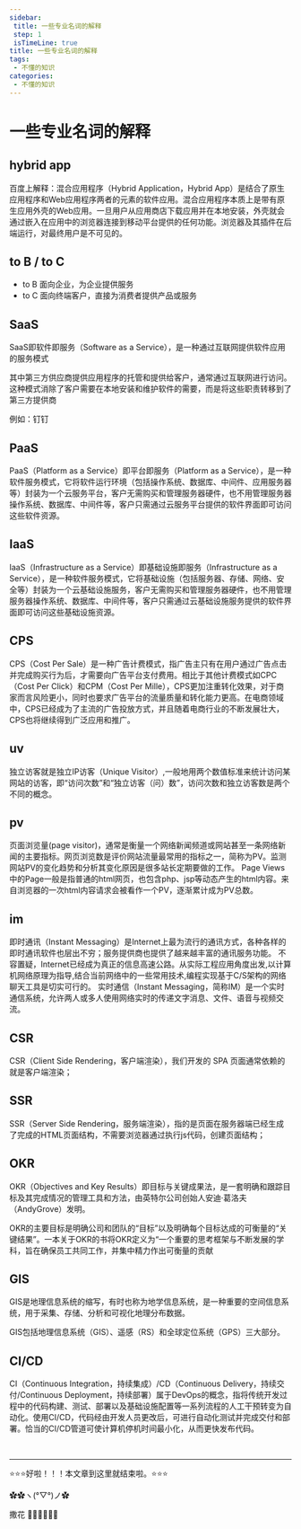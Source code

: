 ```yaml
---
sidebar:
 title: 一些专业名词的解释
 step: 1
 isTimeLine: true
title: 一些专业名词的解释
tags:
 - 不懂的知识
categories:
 - 不懂的知识
---
```



# 一些专业名词的解释

## hybrid app
百度上解释：混合应用程序（Hybrid Application，Hybrid App）是结合了原生应用程序和Web应用程序两者的元素的软件应用。混合应用程序本质上是带有原生应用外壳的Web应用。一旦用户从应用商店下载应用并在本地安装，外壳就会通过嵌入在应用中的浏览器连接到移动平台提供的任何功能。浏览器及其插件在后端运行，对最终用户是不可见的。

## to B / to C
-  to B 面向企业，为企业提供服务
-  to C 面向终端客户，直接为消费者提供产品或服务
  
## SaaS
SaaS即软件即服务（Software as a Service），是一种通过互联网提供软件应用的服务模式

其中第三方供应商提供应用程序的托管和提供给客户，通常通过互联网进行访问。这种模式消除了客户需要在本地安装和维护软件的需要，而是将这些职责转移到了第三方提供商

例如：钉钉

## PaaS
PaaS（Platform as a Service）即平台即服务（Platform as a Service），是一种软件服务模式，它将软件运行环境（包括操作系统、数据库、中间件、应用服务器等）封装为一个云服务平台，客户无需购买和管理服务器硬件，也不用管理服务器操作系统、数据库、中间件等，客户只需通过云服务平台提供的软件界面即可访问这些软件资源。


## IaaS
IaaS（Infrastructure as a Service）即基础设施即服务（Infrastructure as a Service），是一种软件服务模式，它将基础设施（包括服务器、存储、网络、安全等）封装为一个云基础设施服务，客户无需购买和管理服务器硬件，也不用管理服务器操作系统、数据库、中间件等，客户只需通过云基础设施服务提供的软件界面即可访问这些基础设施资源。

## CPS
CPS（Cost Per Sale）是一种广告计费模式，指广告主只有在用户通过广告点击并完成购买行为后，才需要向广告平台支付费用。相比于其他计费模式如CPC（Cost Per Click）和CPM（Cost Per Mille），CPS更加注重转化效果，对于商家而言风险更小，同时也要求广告平台的流量质量和转化能力更高。在电商领域中，CPS已经成为了主流的广告投放方式，并且随着电商行业的不断发展壮大，CPS也将继续得到广泛应用和推广。

## uv
独立访客就是独立IP访客（Unique Visitor）,一般地用两个数值标准来统计访问某网站的访客，即“访问次数”和“独立访客（问）数”，访问次数和独立访客数是两个不同的概念。

## pv
页面浏览量(page visitor)，通常是衡量一个网络新闻频道或网站甚至一条网络新闻的主要指标。网页浏览数是评价网站流量最常用的指标之一，简称为PV。监测网站PV的变化趋势和分析其变化原因是很多站长定期要做的工作。
Page Views中的Page一般是指普通的html网页，也包含php、jsp等动态产生的html内容。来自浏览器的一次html内容请求会被看作一个PV，逐渐累计成为PV总数。

## im
即时通讯（Instant Messaging）是Internet上最为流行的通讯方式，各种各样的即时通讯软件也层出不穷；服务提供商也提供了越来越丰富的通讯服务功能。 不容置疑，Internet已经成为真正的信息高速公路。从实际工程应用角度出发,以计算机网络原理为指导,结合当前网络中的一些常用技术,编程实现基于C/S架构的网络聊天工具是切实可行的。
实时通信（Instant Messaging，简称IM）是一个实时通信系统，允许两人或多人使用网络实时的传递文字消息、文件、语音与视频交流。

## CSR
CSR（Client Side Rendering，客户端渲染），我们开发的 SPA 页面通常依赖的就是客户端渲染；

## SSR
SSR（Server Side Rendering，服务端渲染），指的是页面在服务器端已经生成了完成的HTML页面结构，不需要浏览器通过执行js代码，创建页面结构；

## OKR
OKR（Objectives and Key Results）即目标与关键成果法，是一套明确和跟踪目标及其完成情况的管理工具和方法，由英特尔公司创始人安迪·葛洛夫（AndyGrove）发明。

OKR的主要目标是明确公司和团队的“目标”以及明确每个目标达成的可衡量的“关键结果”。一本关于OKR的书将OKR定义为“一个重要的思考框架与不断发展的学科，旨在确保员工共同工作，并集中精力作出可衡量的贡献


## GIS
GIS是地理信息系统的缩写，有时也称为地学信息系统，是一种重要的空间信息系统，用于采集、存储、分析和可视化地理分布数据。

GIS包括地理信息系统（GIS）、遥感（RS）和全球定位系统（GPS）三大部分。

## CI/CD
CI（Continuous Integration，持续集成）/CD（Continuous Delivery，持续交付/Continuous Deployment，持续部署）属于DevOps的概念，指将传统开发过程中的代码构建、测试、部署以及基础设施配置等一系列流程的人工干预转变为自动化。使用CI/CD，代码经由开发人员更改后，可进行自动化测试并完成交付和部署。恰当的CI/CD管道可使计算机停机时间最小化，从而更快发布代码。



<br/>
<hr />

⭐️⭐️⭐️好啦！！！本文章到这里就结束啦。⭐️⭐️⭐️

✿✿ヽ(°▽°)ノ✿

撒花 🌸🌸🌸🌸🌸🌸